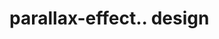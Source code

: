 # parallax-effect.. design                                                                            

